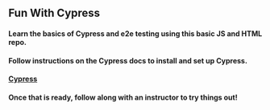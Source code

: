 ## Fun With Cypress

#### Learn the basics of Cypress and e2e testing using this basic JS and HTML repo.

#### Follow instructions on the Cypress docs to install and set up Cypress.
#### [Cypress](https://www.cypress.io/)

#### Once that is ready, follow along with an instructor to try things out!
